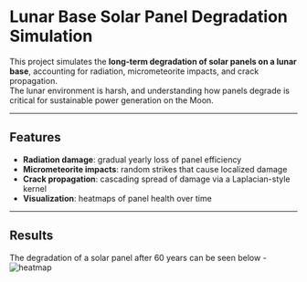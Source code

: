 # Lunar Base Solar Panel Degradation Simulation

This project simulates the **long-term degradation of solar panels on a lunar base**, accounting for radiation, micrometeorite impacts, and crack propagation.  
The lunar environment is harsh, and understanding how panels degrade is critical for sustainable power generation on the Moon.

---

## Features
- **Radiation damage**: gradual yearly loss of panel efficiency  
- **Micrometeorite impacts**: random strikes that cause localized damage  
- **Crack propagation**: cascading spread of damage via a Laplacian-style kernel  
- **Visualization**: heatmaps of panel health over time  

---
## Results
The degradation of a solar panel after 60 years can be seen below - 
![heatmap](https://github.com/user-attachments/assets/5a150ce2-1fd9-4b2f-8226-883a2d40bc04)



